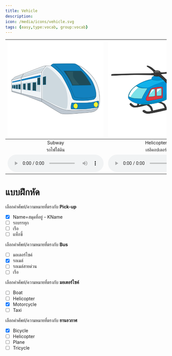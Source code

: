 ```yaml
---
title: Vehicle
description: 
icon: /media/icons/vehicle.svg
tags: {easy,type:vocab, group:vocab}
---
```


<div class="carrousel">


|![](/media/img/vehicle/subway.svg)|![](/media/img/vehicle/helicopter.svg)|![](/media/img/vehicle/van.svg)|![](/media/img/vehicle/motorcycle.svg)|![](/media/img/vehicle/truck.svg)|![](/media/img/vehicle/ship.svg)|![](/media/img/vehicle/tricycle.svg)|![](/media/img/vehicle/bicycle.svg)|![](/media/img/vehicle/spaceship.svg)|![](/media/img/vehicle/bus.svg)|![](/media/img/vehicle/plane.svg)|![](/media/img/vehicle/car.svg)|![](/media/img/vehicle/balloon.svg)|![](/media/img/vehicle/pick-up.svg)|![](/media/img/vehicle/submariner.svg)|![](/media/img/vehicle/train.svg)|![](/media/img/vehicle/boat.svg)|![](/media/img/vehicle/taxi.svg)|![](/media/img/vehicle/sky&#x20;train.svg)|![](/media/img/vehicle/shool&#x20;bus.svg)|![](/media/img/vehicle/sail.svg)|
| :----: | :----: | :----: | :----: | :----: | :----: | :----: | :----: | :----: | :----: | :----: | :----: | :----: | :----: | :----: | :----: | :----: | :----: | :----: | :----: | :----: |
|Subway|Helicopter|Van|Motorcycle|Truck|Ship|Tricycle|Bicycle|Spaceship|Bus|Plane|Car|Balloon|Pick-up|Submariner|Train|Boat|Taxi|Sky&#x20;train|Shool&#x20;bus|Sail|
|รถไฟใต้ดิน|เฮลิคอปเตอร์|รถตู้|มอเตอร์ไซค์|รถบรรทุก|เรือ|สามล้อ|จักรยาน|ยานอวกาศ|รถเมล์|ระนาบ|รถยนต์|บอลลูน|Name=สมุดที่อยู่ - KName|Name=สมุดที่อยู่ - KName|รถไฟ|เรือ|แท็กซี่|รถไฟสายฟ้า|รถเมล์สายด่วน|แล่นเรือ|
|![](/media/audio/subway.mp3)|![](/media/audio/helicopter.mp3)|![](/media/audio/van.mp3)|![](/media/audio/motorcycle.mp3)|![](/media/audio/truck.mp3)|![](/media/audio/ship.mp3)|![](/media/audio/tricycle.mp3)|![](/media/audio/bicycle.mp3)|![](/media/audio/spaceship.mp3)|![](/media/audio/bus.mp3)|![](/media/audio/plane.mp3)|![](/media/audio/car.mp3)|![](/media/audio/balloon.mp3)|![](/media/audio/pick-up.mp3)|![](/media/audio/submariner.mp3)|![](/media/audio/train.mp3)|![](/media/audio/boat.mp3)|![](/media/audio/taxi.mp3)|![](/media/audio/sky&#x20;train.mp3)|![](/media/audio/shool&#x20;bus.mp3)|![](/media/audio/sail.mp3)|

</div>



# แบบฝึกหัด


 เลือกคำศัพท์/ความหมายที่ตรงกับ **Pick-up**
 - [x] Name=สมุดที่อยู่ - KName
 - [ ] รถบรรทุก
 - [ ] เรือ
 - [ ] แท็กซี่

 เลือกคำศัพท์/ความหมายที่ตรงกับ **Bus**
 - [ ] มอเตอร์ไซค์
 - [x] รถเมล์
 - [ ] รถเมล์สายด่วน
 - [ ] เรือ

 เลือกคำศัพท์/ความหมายที่ตรงกับ **มอเตอร์ไซค์**
 - [ ] Boat
 - [ ] Helicopter
 - [x] Motorcycle
 - [ ] Taxi

 เลือกคำศัพท์/ความหมายที่ตรงกับ **ยานอวกาศ**
 - [x] Bicycle
 - [ ] Helicopter
 - [ ] Plane
 - [ ] Tricycle
